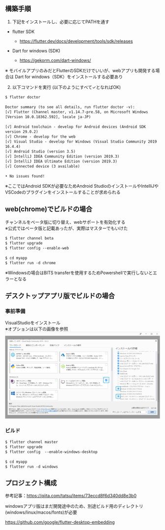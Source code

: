 ## 構築手順

1. 下記をインストールし、必要に応じてPATHを通す

- flutter SDK
    - https://flutter.dev/docs/development/tools/sdk/releases

- Dart for windows (SDK)
    - https://gekorm.com/dart-windows/

※ モバイルアプリのみだとFlutterのSDKだけでいいが、webアプリも開発する場合は Dart for windows（SDK）をインストールする必要あり


2. 以下コマンドを実行 (以下のようにすべて✓となればOK)

```
$ flutter doctor

Doctor summary (to see all details, run flutter doctor -v):
[√] Flutter (Channel master, v1.14.7-pre.58, on Microsoft Windows [Version 10.0.18362.592], locale ja-JP)
 
[√] Android toolchain - develop for Android devices (Android SDK version 29.0.2)
[√] Chrome - develop for the web
[√] Visual Studio - develop for Windows (Visual Studio Community 2019 16.4.4)
[√] Android Studio (version 3.5)
[√] IntelliJ IDEA Community Edition (version 2019.3)
[√] IntelliJ IDEA Ultimate Edition (version 2019.3)
[√] Connected device (3 available)

• No issues found!
```

※ここではAndroid SDKが必要なためAndroid StudioのインストールやIntelliJやVSCodeのプラグインをインストールすることが求められる

## web(chrome)でビルドの場合
チャンネルをベータ版に切り替え、webサポートを有効化する<br>
※公式ではベータ版と記載あったが、実際はマスターでもいけた

```
$ flutter channel beta
$ flutter upgrade
$ flutter config --enable-web

$ cd myapp
$ flutter run -d chrome
```
※Windowsの場合はBITS transferを使用するためPowershellで実行しないとエラーとなる

## デスクトップアプリ版でビルドの場合

### 事前準備
VisualStudioをインストール<br>
※オプションは以下の画像を参照
<img src="./visualstudio.png">


### ビルド
```
$ flutter channel master
$ flutter upgrade
$ flutter config  --enable-windows-desktop

$ cd myapp
$ flutter run -d windows
```


## プロジェクト構成
参考記事：https://qiita.com/tatsu/items/73eccd8f6d340dd8e3b0

windowsアプリ版はまだ開発途中のため、別途ビルド用のディレクトリ(windows/linux/macos/fonts)が必要

https://github.com/google/flutter-desktop-embedding
